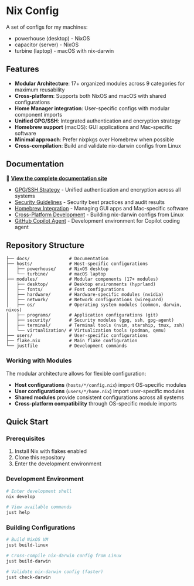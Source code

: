# Nix Config

A set of configs for my machines:

- powerhouse (desktop) - NixOS
- capacitor (server) - NixOS
- turbine (laptop) - macOS with nix-darwin

## Features

- **Modular Architecture**: 17+ organized modules across 9 categories for maximum reusability
- **Cross-platform**: Supports both NixOS and macOS with shared configurations
- **Home Manager integration**: User-specific configs with modular component imports
- **Unified GPG/SSH**: Integrated authentication and encryption strategy
- **Homebrew support** (macOS): GUI applications and Mac-specific software
- **Minimal approach**: Prefer nixpkgs over Homebrew when possible
- **Cross-compilation**: Build and validate nix-darwin configs from Linux

## Documentation

📖 **[View the complete documentation site](https://brancengregory.github.io/nix-config/)**

- [GPG/SSH Strategy](docs/GPG-SSH-STRATEGY.md) - Unified authentication and encryption across all systems
- [Security Guidelines](docs/SECURITY.md) - Security best practices and audit results
- [Homebrew Integration](docs/HOMEBREW.md) - Managing GUI apps and Mac-specific software
- [Cross-Platform Development](docs/CROSS_COMPILATION.md) - Building nix-darwin configs from Linux
- [GitHub Copilot Agent](docs/COPILOT_AGENT.md) - Development environment for Copilot coding agent

## Repository Structure

```
├── docs/               # Documentation
├── hosts/              # Host-specific configurations
│   ├── powerhouse/     # NixOS desktop
│   └── turbine/        # macOS laptop
├── modules/            # Modular components (17+ modules)
│   ├── desktop/        # Desktop environments (hyprland)
│   ├── fonts/          # Font configurations
│   ├── hardware/       # Hardware-specific modules (nvidia)
│   ├── network/        # Network configurations (wireguard)
│   ├── os/             # Operating system modules (common, darwin, nixos)
│   ├── programs/       # Application configurations (git)
│   ├── security/       # Security modules (gpg, ssh, gpg-agent)
│   ├── terminal/       # Terminal tools (nvim, starship, tmux, zsh)
│   └── virtualization/ # Virtualization tools (podman, qemu)
├── users/              # User-specific configurations
├── flake.nix           # Main flake configuration
└── justfile            # Development commands
```

### Working with Modules

The modular architecture allows for flexible configuration:

- **Host configurations** (`hosts/*/config.nix`) import OS-specific modules
- **User configurations** (`users/*/home.nix`) import user-specific modules  
- **Shared modules** provide consistent configurations across all systems
- **Cross-platform compatibility** through OS-specific module imports

## Quick Start

### Prerequisites

1. Install Nix with flakes enabled
2. Clone this repository
3. Enter the development environment

### Development Environment

```bash
# Enter development shell
nix develop

# View available commands
just help
```

### Building Configurations

```bash
# Build NixOS VM
just build-linux

# Cross-compile nix-darwin config from Linux
just build-darwin

# Validate nix-darwin config (faster)
just check-darwin
```

